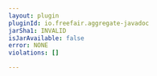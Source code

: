 ```yaml
---
layout: plugin
pluginId: io.freefair.aggregate-javadoc
jarSha1: INVALID
isJarAvailable: false
error: NONE
violations: []

---
```

